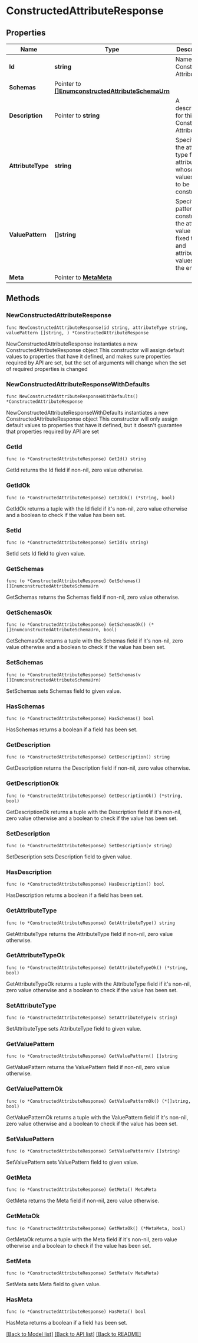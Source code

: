 # ConstructedAttributeResponse

## Properties

Name | Type | Description | Notes
------------ | ------------- | ------------- | -------------
**Id** | **string** | Name of the Constructed Attribute | 
**Schemas** | Pointer to [**[]EnumconstructedAttributeSchemaUrn**](EnumconstructedAttributeSchemaUrn.md) |  | [optional] 
**Description** | Pointer to **string** | A description for this Constructed Attribute | [optional] 
**AttributeType** | **string** | Specifies the attribute type for the attribute whose values are to be constructed. | 
**ValuePattern** | **[]string** | Specifies a pattern for constructing the attribute value using fixed text and attribute values from the entry. | 
**Meta** | Pointer to [**MetaMeta**](MetaMeta.md) |  | [optional] 

## Methods

### NewConstructedAttributeResponse

`func NewConstructedAttributeResponse(id string, attributeType string, valuePattern []string, ) *ConstructedAttributeResponse`

NewConstructedAttributeResponse instantiates a new ConstructedAttributeResponse object
This constructor will assign default values to properties that have it defined,
and makes sure properties required by API are set, but the set of arguments
will change when the set of required properties is changed

### NewConstructedAttributeResponseWithDefaults

`func NewConstructedAttributeResponseWithDefaults() *ConstructedAttributeResponse`

NewConstructedAttributeResponseWithDefaults instantiates a new ConstructedAttributeResponse object
This constructor will only assign default values to properties that have it defined,
but it doesn't guarantee that properties required by API are set

### GetId

`func (o *ConstructedAttributeResponse) GetId() string`

GetId returns the Id field if non-nil, zero value otherwise.

### GetIdOk

`func (o *ConstructedAttributeResponse) GetIdOk() (*string, bool)`

GetIdOk returns a tuple with the Id field if it's non-nil, zero value otherwise
and a boolean to check if the value has been set.

### SetId

`func (o *ConstructedAttributeResponse) SetId(v string)`

SetId sets Id field to given value.


### GetSchemas

`func (o *ConstructedAttributeResponse) GetSchemas() []EnumconstructedAttributeSchemaUrn`

GetSchemas returns the Schemas field if non-nil, zero value otherwise.

### GetSchemasOk

`func (o *ConstructedAttributeResponse) GetSchemasOk() (*[]EnumconstructedAttributeSchemaUrn, bool)`

GetSchemasOk returns a tuple with the Schemas field if it's non-nil, zero value otherwise
and a boolean to check if the value has been set.

### SetSchemas

`func (o *ConstructedAttributeResponse) SetSchemas(v []EnumconstructedAttributeSchemaUrn)`

SetSchemas sets Schemas field to given value.

### HasSchemas

`func (o *ConstructedAttributeResponse) HasSchemas() bool`

HasSchemas returns a boolean if a field has been set.

### GetDescription

`func (o *ConstructedAttributeResponse) GetDescription() string`

GetDescription returns the Description field if non-nil, zero value otherwise.

### GetDescriptionOk

`func (o *ConstructedAttributeResponse) GetDescriptionOk() (*string, bool)`

GetDescriptionOk returns a tuple with the Description field if it's non-nil, zero value otherwise
and a boolean to check if the value has been set.

### SetDescription

`func (o *ConstructedAttributeResponse) SetDescription(v string)`

SetDescription sets Description field to given value.

### HasDescription

`func (o *ConstructedAttributeResponse) HasDescription() bool`

HasDescription returns a boolean if a field has been set.

### GetAttributeType

`func (o *ConstructedAttributeResponse) GetAttributeType() string`

GetAttributeType returns the AttributeType field if non-nil, zero value otherwise.

### GetAttributeTypeOk

`func (o *ConstructedAttributeResponse) GetAttributeTypeOk() (*string, bool)`

GetAttributeTypeOk returns a tuple with the AttributeType field if it's non-nil, zero value otherwise
and a boolean to check if the value has been set.

### SetAttributeType

`func (o *ConstructedAttributeResponse) SetAttributeType(v string)`

SetAttributeType sets AttributeType field to given value.


### GetValuePattern

`func (o *ConstructedAttributeResponse) GetValuePattern() []string`

GetValuePattern returns the ValuePattern field if non-nil, zero value otherwise.

### GetValuePatternOk

`func (o *ConstructedAttributeResponse) GetValuePatternOk() (*[]string, bool)`

GetValuePatternOk returns a tuple with the ValuePattern field if it's non-nil, zero value otherwise
and a boolean to check if the value has been set.

### SetValuePattern

`func (o *ConstructedAttributeResponse) SetValuePattern(v []string)`

SetValuePattern sets ValuePattern field to given value.


### GetMeta

`func (o *ConstructedAttributeResponse) GetMeta() MetaMeta`

GetMeta returns the Meta field if non-nil, zero value otherwise.

### GetMetaOk

`func (o *ConstructedAttributeResponse) GetMetaOk() (*MetaMeta, bool)`

GetMetaOk returns a tuple with the Meta field if it's non-nil, zero value otherwise
and a boolean to check if the value has been set.

### SetMeta

`func (o *ConstructedAttributeResponse) SetMeta(v MetaMeta)`

SetMeta sets Meta field to given value.

### HasMeta

`func (o *ConstructedAttributeResponse) HasMeta() bool`

HasMeta returns a boolean if a field has been set.


[[Back to Model list]](../README.md#documentation-for-models) [[Back to API list]](../README.md#documentation-for-api-endpoints) [[Back to README]](../README.md)



